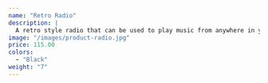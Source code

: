 ```yaml
---
name: "Retro Radio"
description: |
  A retro style radio that can be used to play music from anywhere in your home and make you look so cool while doing it.
image: "/images/product-radio.jpg"
price: 115.00
colors:
  - "Black"
weight: "7"
---
```

